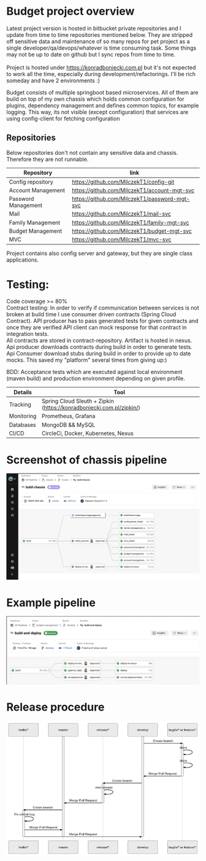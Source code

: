# Budget project overview <br/>
Latest project version is hosted in bitbucket private repositories and I update from time to time repositories mentioned below. They are stripped off sensitive data and maintenance of so many repos for pet project as a single developer/qa/devops/whatever is time consuming task. Some things may not be up to date on github but I sync repos from time to time.<br/><br/> Project is hosted under https://konradboniecki.com.pl but it's not expected to work all the time, especially during development/refactorings. I'll be rich someday and have 2 environments :)

Budget consists of multiple springboot based microservices. All of them are build on top of my own chassis which holds common configuration for plugins, dependency management and defines common topics, for example logging. This way, its not visible (except configuration) that services are using config-client for fetching configuration

## Repositories
Below repositories don't not contain any sensitive data and chassis. Therefore they are not runnable.

Repository | link |
--- | --- |
Config repository | https://github.com/MilczekT1/config-git |
Account Management | https://github.com/MilczekT1/account-mgt-svc
Password Management | https://github.com/MilczekT1/password-mgt-svc
Mail | https://github.com/MilczekT1/mail-svc
Family Management | https://github.com/MilczekT1/family-mgt-svc
Budget Management | https://github.com/MilczekT1/budget-mgt-svc
MVC | https://github.com/MilczekT1/mvc-svc

Project contains also config server and gateway, but they are single class applications.

# Testing:<br/>
Code coverage >= 80% <br/>
Contract testing: In order to verify if communication between services is not broken at build time I use consumer driven contracts (Spring Cloud Contract). API producer has to pass generated tests for given contracts and once they are verified API client can mock response for that contract in integration tests. </br>All contracts are stored in contract-repository. Artifact is hosted in nexus. Api producer downloads contracts during build  in order to generate tests. Api Consumer download stubs during build in order to provide up to date mocks. This saved my "platform" several times from giving up:)

BDD: Acceptance tests which are executed against local environment (maven build) and production environment depending on given profile.

 Details | Tool |
--- | --- |
Tracking | Spring Cloud Sleuth + Zipkin (https://konradboniecki.com.pl/zipkin/)
Monitoring | Prometheus, Grafana
Databases | MongoDB && MySQL
CI/CD | CircleCi, Docker, Kubernetes, Nexus |

# Screenshot of chassis pipeline
![plot](./img/circleci-chassis.png)
# Example pipeline
![plot](./img/circleci-pipeline.png)
# Release procedure
![plot](./img/release-procedure.png)

